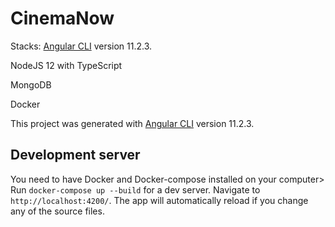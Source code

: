 # CinemaNow

Stacks: 
[Angular CLI](https://github.com/angular/angular-cli) version 11.2.3.

NodeJS 12 with TypeScript

MongoDB

Docker


This project was generated with [Angular CLI](https://github.com/angular/angular-cli) version 11.2.3.

## Development server

You need to have Docker and Docker-compose installed on your computer>
Run `docker-compose up --build` for a dev server. Navigate to `http://localhost:4200/`. The app will automatically reload if you change any of the source files.

